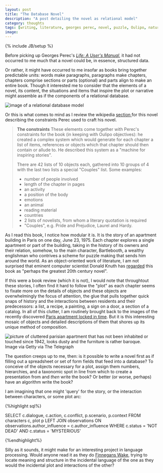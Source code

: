 ```yaml
---
layout: post
title: "The Database Novel"
description: "A post detailing the novel as relational model"
category: thoughts
tags: [writing, literature, georges perec, novel, puzzle, Oulipo, natural language processing, database]
image:
---
```

{% include JB/setup %}

Before picking up Georges Perec's <a href="http://en.wikipedia.org/wiki/Life_A_User's_Manual" target="_blank"><em>Life: A User's Manual</em></a>, it had not occurred to me much that a novel could be, in essence, structured data.

Or rather, it might have occurred to me insofar as books bring together predictable units: words make paragraphs, paragraphs make chapters, chapters comprise sections or parts (optional) and parts align to make an entire book. Though it interested me to consider that the elements of a novel, its content, the situations and items that inspire the plot or narrative might assemble as if the components of a relational database.

<img class='blog-post'  src='https://wiki.duraspace.org/download/attachments/32473993/DSpace-1.8-Database-Schema.png?version=1&amp;modificationDate=1366279060281&amp;api=v2' alt='image of a relational database model' title='relational database model'>

Or this is what comes to mind as I review the wikipedia <a href="http://en.wikipedia.org/wiki/Life_A_User's_Manual#The_constraints"> section </a> for this novel describing the constraints Perec used to craft his novel.

<blockquote><b>The constraints</b>
These elements come together with Perec's constraints for the book (in keeping with Oulipo objectives): he created a complex system which would generate for each chapter a list of items, references or objects which that chapter should then contain or allude to. He described this system as a "machine for inspiring stories".

There are 42 lists of 10 objects each, gathered into 10 groups of 4 with the last two lists a special "Couples" list. Some examples:

<ul>
<li>number of people involved</li>
<li>length of the chapter in pages</li>
<li>an activity</li>
<li>a position of the body</li>
<li>emotions</li>
<li>an animal</li>
<li>reading material</li>
<li>countries</li>
<li>2 lists of novelists, from whom a literary quotation is required</li>
<li>"Couples", e.g. Pride and Prejudice, Laurel and Hardy.</li>
</ul>
</blockquote>

As I read this book, I notice how modular it is. It is the story of an apartment building in Paris on one day, June 23, 1975. Each chapter explores a single apartment or part of the building, taking in the history of its owners and their relation, somehow, to the main character, Bartlebooth, a wealthy englishman who contrives a scheme for puzzle making that sends him around the world. As an object-oriented work of literature, I am not surprised that eminent computer scientist Donald Knuth has [regarded](http://www-cs-faculty.stanford.edu/~uno/retd.html "Link to Donald Knuth's Retirement page") this book as "perhaps the greatest 20th century novel".

If this were a book review (which it is not), I would note that throughtout these stories, I often find it hard to follow the "plot" as each chapter seems to fixate more on the details of objects and these objects are overwhelmingly the focus of attention, the glue that pulls together quick snaps of history and the interactions between residents and their predecessors: a list, a recipe, a painting, a sign on a door, a section of a catalog. In all of this clutter, I am routinely brought back to the images of the recently discovered [Paris apartment locked in time](http://www.telegraph.co.uk/news/worldnews/europe/france/8042281/Parisian-flat-containing-2.1-million-painting-lay-untouched-for-70-years.html "Link to story about paris apartment locked in time"). But it is this interesting mosaic of objects and detailed descriptions of them that shores up its unique method of composition.

<div class="figure">
<img class="blog-post" src="http://cdn.thedailybeast.com/content/dailybeast/articles/2014/02/05/the-parisian-belle-epoque-time-capsule/jcr:content/image.crop.800.500.jpg/1393204098245.cached.jpg" alt="picture of cluttered parisian apartment that has not been inhabited or touched since 1942, looks dusty and the furniture is rather baroque."/>
<div class="figcaption"> Image via Getty via The Telegraph</div></div>

The question creeps up to me, then: is it possible to write a novel first as if filling out a spreadsheet or set of form fields that feed into a database? To conceive of the objects necessary for a plot, assign them numbers, hierarchies, and a taxonomic spot in line from which to create a presentation from and <em> then </em> write the book? Or better (or worse, perhaps) have an algorithm write the book?

I am imagining that one might 'query' for the story, or the interaction between characters, or some plot arc:

{%highlight sql%}

SELECT c.dialogue, c.action, c.conflict, p.scenario, p.context
FROM characters c, plot p
LEFT JOIN observations ON observations.author_influence = c.author_influence
WHERE c.status = 'NOT DEAD' AND c.status = 'MYSTERIOUS'

{%endhighlight%}

Silly as it sounds, it might make for an interesting project in language processing. Would anyone read it as they do <a href="http://en.wikipedia.org/wiki/Finnegans_Wake">Finnegans Wake</a>, trying to locate meaning and structure in the incidental language of the one as they would the incidental plot and interactions of the other?
